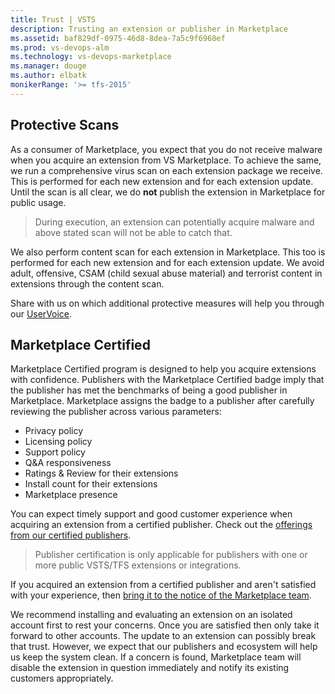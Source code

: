 ```yaml
---
title: Trust | VSTS
description: Trusting an extension or publisher in Marketplace 
ms.assetid: baf829df-0975-46d8-8dea-7a5c9f6968ef
ms.prod: vs-devops-alm
ms.technology: vs-devops-marketplace
ms.manager: douge
ms.author: elbatk
monikerRange: '>= tfs-2015'
---
```


## Protective Scans
As a consumer of Marketplace, you expect that you do not receive malware when you acquire an extension from VS Marketplace. To achieve the same, we run a comprehensive virus scan on each extension package we receive. This is performed for each new extension and for each extension update. Until the scan is all clear, we do **not** publish the extension in Marketplace for public usage.
> During execution, an extension can potentially acquire malware and above stated scan will not be able to catch that. 

We also perform content scan for each extension in Marketplace. This too is performed for each new extension and for each extension update. We avoid adult, offensive, CSAM (child sexual abuse material) and terrorist content in extensions through the content scan.

Share with us on which additional protective measures will help you through our [UserVoice](https://visualstudio.uservoice.com/forums/331878-visual-studio-marketplace).


## Marketplace Certified
Marketplace Certified program is designed to help you acquire extensions with confidence. Publishers with the Marketplace Certified badge imply that the publisher has met the benchmarks of being a good publisher in Marketplace. Marketplace assigns the badge to a publisher after carefully reviewing the publisher across various parameters:
* Privacy policy
* Licensing policy
* Support policy
* Q&A responsiveness
* Ratings & Review for their extensions
* Install count for their extensions
* Marketplace presence

You can expect timely support and good customer experience when acquiring an extension from a certified publisher. Check out the [offerings from our certified publishers](https://marketplace.visualstudio.com/search?target=VSTS&category=All%20categories&sortBy=Downloads).

> Publisher certification is only applicable for publishers with one or more public VSTS/TFS extensions or integrations.

If you acquired an extension from a certified publisher and aren't satisfied with your experience, then [bring it to the notice of the Marketplace team](https://docs.microsoft.com/en-us/vsts/marketplace/marketplace-billing-qa).

We recommend installing and evaluating an extension on an isolated account first to rest your concerns. Once you are satisfied then only take it forward to other accounts. The update to an extension can possibly break that trust. However, we expect that our publishers and ecosystem will help us keep the system clean. If a concern is found, Marketplace team will disable the extension in question immediately and notify its existing customers appropriately.